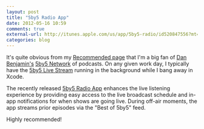 ```yaml
---
layout: post
title: "5by5 Radio App"
date: 2012-05-16 10:59
comments: true
external-url: http://itunes.apple.com/us/app/5by5-radio/id520847556?mt=8
categories: blog
---
```


It's quite obvious from my [Recommended page][1] that I'm a big fan of [Dan Benjamin's][2] [5by5 Network][3] of podcasts. On any given work day, I typically have the [5by5 Live Stream][4] running in the background while I bang away in Xcode.  

The recently released [5by5 Radio App][5] enhances the live listening experience by providing easy access to the live broadcast schedule and in-app notifications for when shows are going live.  During off-air moments, the app streams prior episodes via the "Best of 5by5" feed.

Highly recommended!

[1]: /recommended
[2]: http://danbenjamin.com
[3]: http://5by5.tv
[4]: http://5by5.fm
[5]: http://itunes.apple.com/us/app/5by5-radio/id520847556?mt=8
